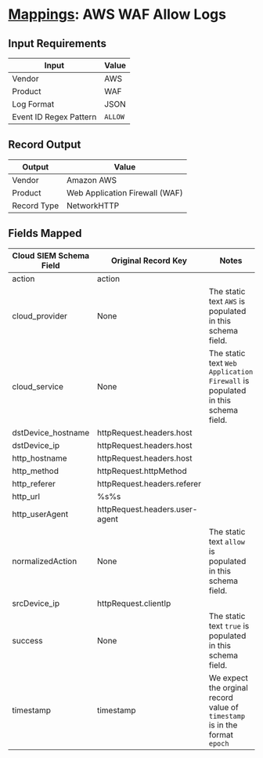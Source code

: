 # [Mappings](README.md): AWS WAF Allow Logs

## Input Requirements

|Input|Value|
|-----|-----|
|Vendor|AWS|
|Product|WAF|
|Log Format|JSON|
|Event ID Regex Pattern|`ALLOW`|

## Record Output

|Output|Value|
|------|-----|
|Vendor|Amazon AWS|
|Product|Web Application Firewall (WAF)|
|Record Type|NetworkHTTP|

## Fields Mapped

|Cloud SIEM Schema Field|Original Record Key|Notes|
|-----------------------|-------------------|-----|
|action|action||
|cloud_provider|None|The static text `AWS` is populated in this schema field.|
|cloud_service|None|The static text `Web Application Firewall` is populated in this schema field.|
|dstDevice_hostname|httpRequest.headers.host||
|dstDevice_ip|httpRequest.headers.host||
|http_hostname|httpRequest.headers.host||
|http_method|httpRequest.httpMethod||
|http_referer|httpRequest.headers.referer||
|http_url|%s%s||
|http_userAgent|httpRequest.headers.user-agent||
|normalizedAction|None|The static text `allow` is populated in this schema field.|
|srcDevice_ip|httpRequest.clientIp||
|success|None|The static text `true` is populated in this schema field.|
|timestamp|timestamp|We expect the orginal record value of `timestamp` is in the format `epoch`|

